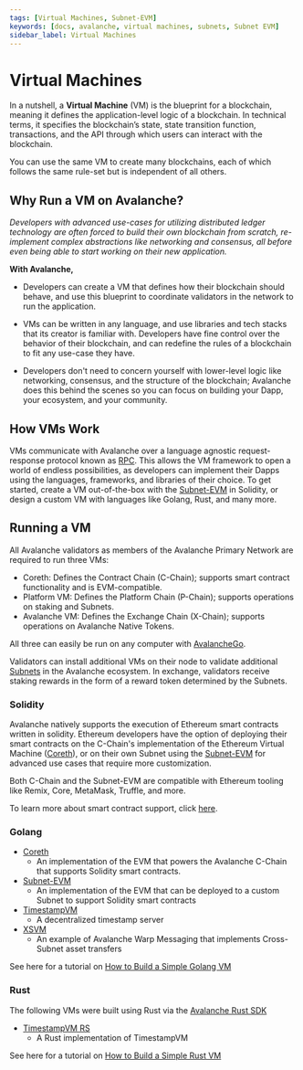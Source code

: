 ```yaml
---
tags: [Virtual Machines, Subnet-EVM]
keywords: [docs, avalanche, virtual machines, subnets, Subnet EVM]
sidebar_label: Virtual Machines
---
```


# Virtual Machines

In a nutshell, a **Virtual Machine** (VM) is the blueprint for a blockchain, meaning it defines
the application-level logic of a blockchain. In technical terms, it specifies the blockchain’s state,
state transition function, transactions, and the API through which users can interact with the
blockchain. 

You can use the same VM to create many blockchains, each of which follows the same rule-set but is
independent of all others.

## Why Run a VM on Avalanche?

_Developers with advanced use-cases for utilizing distributed ledger technology are often forced to build
their own blockchain from scratch, re-implement complex abstractions like networking and consensus,
all before even being able to start working on their new application._

**With Avalanche,**

- Developers can create a VM that defines how their blockchain 
should behave, and use this blueprint to coordinate validators in the network to run 
the application. 

- VMs can be written in any language, and use libraries and tech stacks that its creator
is familiar with. Developers have fine control over the behavior of their blockchain, and can redefine
the rules of a blockchain to fit any use-case they have.

- Developers don't need to concern yourself with lower-level logic
like networking, consensus, and the structure of the blockchain; Avalanche does
this behind the scenes so you can focus on building your Dapp, your ecosystem, and your community.


## How VMs Work

VMs communicate with Avalanche over a language agnostic request-response protocol known as
[RPC](https://en.wikipedia.org/wiki/Remote_procedure_call). This allows the VM framework to 
open a world of endless possibilities, as developers can implement their Dapps using 
the languages, frameworks, and libraries of their choice. To get started, create a VM out-of-the-box
with the [Subnet-EVM](/learn/projects#subnet-evm) in Solidity, or design a custom VM with languages
like Golang, Rust, and many more.

## Running a VM

All Avalanche validators as members of the Avalanche Primary Network are required to run three VMs:

- Coreth: Defines the Contract Chain (C-Chain); supports smart contract functionality and is
EVM-compatible.
- Platform VM: Defines the Platform Chain (P-Chain); supports operations on staking and Subnets.
- Avalanche VM: Defines the Exchange Chain (X-Chain); supports operations on Avalanche Native
  Tokens.

All three can easily be run on any computer with [AvalancheGo](/learn/projects#avalanchego).

Validators can install additional VMs on their node to validate additional
[Subnets](subnets-overview.md) in the Avalanche ecosystem. In exchange, validators receive
staking rewards in the form of a reward token determined by the Subnets.

### Solidity

Avalanche natively supports the execution of Ethereum smart contracts written in solidity. Ethereum
developers have the option of deploying their smart contracts on the C-Chain's implementation of the
Ethereum Virtual Machine ([Coreth](/learn/projects#coreth)), or on their own Subnet using the
[Subnet-EVM](/learn/projects#subnet-evm) for advanced use cases that require more customization.

Both C-Chain and the Subnet-EVM are compatible with Ethereum tooling like Remix, Core, MetaMask,
Truffle, and more.

To learn more about smart contract support, click [here](build/dapp/launch-dapp.md).

### Golang

- [Coreth](https://github.com/ava-labs/coreth)
  - An implementation of the EVM that powers the Avalanche C-Chain that supports Solidity smart
  contracts.
- [Subnet-EVM](https://github.com/ava-labs/subnet-evm)
  - An implementation of the EVM that can be deployed to a custom Subnet to support Solidity smart
  contracts
- [TimestampVM](https://github.com/ava-labs/timestampvm)
  - A decentralized timestamp server
- [XSVM](https://github.com/ava-labs/xsvm)
  - An example of Avalanche Warp Messaging that implements Cross-Subnet asset transfers

See here for a tutorial on [How to Build a Simple Golang VM](/build/vm/create/golang-vm-simple.md)

### Rust

The following VMs were built using Rust via the [Avalanche Rust SDK](https://crates.io/crates/avalanche-types)

- [TimestampVM RS](https://github.com/ava-labs/timestampvm-rs)
  - A Rust implementation of TimestampVM

See here for a tutorial on [How to Build a Simple Rust VM](/build/vm/create/rust-vm.md)
